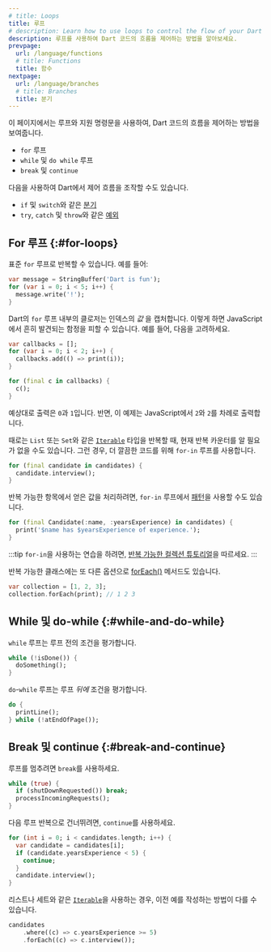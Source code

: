 ```yaml
---
# title: Loops 
title: 루프
# description: Learn how to use loops to control the flow of your Dart code.
description: 루프를 사용하여 Dart 코드의 흐름을 제어하는 ​​방법을 알아보세요.
prevpage:
  url: /language/functions
  # title: Functions
  title: 함수
nextpage:
  url: /language/branches
  # title: Branches
  title: 분기
---
```


이 페이지에서는 루프와 지원 명령문을 사용하여, Dart 코드의 흐름을 제어하는 ​​방법을 보여줍니다.

- `for` 루프
- `while` 및 `do while` 루프
- `break` 및 `continue`

다음을 사용하여 Dart에서 제어 흐름을 조작할 수도 있습니다.

- `if` 및 `switch`와 같은 [분기][Branching]
- `try`, `catch` 및 `throw`와 같은 [예외][Exceptions]

## For 루프 {:#for-loops}

표준 `for` 루프로 반복할 수 있습니다. 예를 들어:

<?code-excerpt "language/test/control_flow/loops_test.dart (for)"?>
```dart
var message = StringBuffer('Dart is fun');
for (var i = 0; i < 5; i++) {
  message.write('!');
}
```

Dart의 `for` 루프 내부의 클로저는 인덱스의 _값_ 을 캡처합니다.
이렇게 하면 JavaScript에서 흔히 발견되는 함정을 피할 수 있습니다. 예를 들어, 다음을 고려하세요.

<?code-excerpt "language/test/control_flow/loops_test.dart (for-and-closures)"?>
```dart
var callbacks = [];
for (var i = 0; i < 2; i++) {
  callbacks.add(() => print(i));
}

for (final c in callbacks) {
  c();
}
```

예상대로 출력은 `0`과 `1`입니다. 반면, 이 예제는 JavaScript에서 `2`와 `2`를 차례로 출력합니다.

때로는 `List` 또는 `Set`와 같은 [`Iterable`][] 타입을 반복할 때, 
현재 반복 카운터를 알 필요가 없을 수도 있습니다. 
그런 경우, 더 깔끔한 코드를 위해 `for-in` 루프를 사용합니다.

<?code-excerpt "language/lib/control_flow/loops.dart (collection)"?>
```dart
for (final candidate in candidates) {
  candidate.interview();
}
```

반복 가능한 항목에서 얻은 값을 처리하려면, 
`for-in` 루프에서 [패턴][pattern]을 사용할 수도 있습니다.

<?code-excerpt "language/lib/control_flow/loops.dart (collection-for-pattern)"?>
```dart
for (final Candidate(:name, :yearsExperience) in candidates) {
  print('$name has $yearsExperience of experience.');
}
```

:::tip
`for-in`을 사용하는 연습을 하려면, 
[반복 가능한 컬렉션 튜토리얼](/libraries/collections/iterables)을 따르세요.
:::

반복 가능한 클래스에는 또 다른 옵션으로 [forEach()][] 메서드도 있습니다.

<?code-excerpt "language/test/control_flow/loops_test.dart (for-each)"?>
```dart
var collection = [1, 2, 3];
collection.forEach(print); // 1 2 3
```


## While 및 do-while {:#while-and-do-while}

`while` 루프는 루프 전의 조건을 평가합니다.

<?code-excerpt "language/lib/control_flow/loops.dart (while)"?>
```dart
while (!isDone()) {
  doSomething();
}
```

`do`-`while` 루프는 루프 *뒤에* 조건을 평가합니다.

<?code-excerpt "language/lib/control_flow/loops.dart (do-while)"?>
```dart
do {
  printLine();
} while (!atEndOfPage());
```


## Break 및 continue {:#break-and-continue}

루프를 멈추려면 `break`를 사용하세요.

<?code-excerpt "language/lib/control_flow/loops.dart (while-break)"?>
```dart
while (true) {
  if (shutDownRequested()) break;
  processIncomingRequests();
}
```

다음 루프 반복으로 건너뛰려면, `continue`를 사용하세요.

<?code-excerpt "language/lib/control_flow/loops.dart (for-continue)"?>
```dart
for (int i = 0; i < candidates.length; i++) {
  var candidate = candidates[i];
  if (candidate.yearsExperience < 5) {
    continue;
  }
  candidate.interview();
}
```

리스트나 세트와 같은 [`Iterable`][]을 사용하는 경우, 이전 예를 작성하는 방법이 다를 수 있습니다.

<?code-excerpt "language/lib/control_flow/loops.dart (where)"?>
```dart
candidates
    .where((c) => c.yearsExperience >= 5)
    .forEach((c) => c.interview());
```

[exceptions]: /language/error-handling
[branching]: /language/branches
[iteration]: /libraries/dart-core#iteration
[forEach()]: {{site.dart-api}}/{{site.sdkInfo.channel}}/dart-core/Iterable/forEach.html
[`Iterable`]: {{site.dart-api}}/{{site.sdkInfo.channel}}/dart-core/Iterable-class.html
[pattern]: /language/patterns
